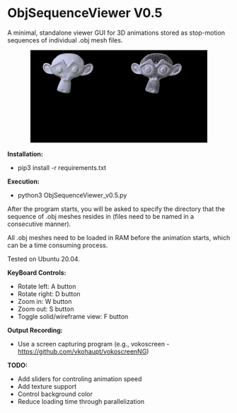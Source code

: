 # ObjSequenceViewer V0.5
A minimal, standalone viewer GUI for 3D animations stored as stop-motion sequences of individual .obj mesh files.

<p align="center">
<img src="sample_videos/solid.gif" width="200"><img src="sample_videos/wireframe.gif" width="200">
</p>

<b> Installation: </b>

 - pip3 install -r requirements.txt

<b> Execution: </b>

 - python3 ObjSequenceViewer_v0.5.py

After the program starts, you will be asked to specify the directory that the sequence of .obj meshes resides in (files need to be named in a consecutive manner).

All .obj meshes need to be loaded in RAM before the animation starts, which can be a time consuming process.

Tested on Ubuntu 20.04.

<b> KeyBoard Controls: </b>

- Rotate left: A button
- Rotate right: D button
- Zoom in: W button
- Zoom out: S button
- Toggle solid/wireframe view: F button

<b>Output Recording: </b>

 - Use a screen capturing program (e.g., vokoscreen - https://github.com/vkohaupt/vokoscreenNG)

<b>TODO: </b>
 - Add sliders for controling animation speed
 - Add texture support
 - Control background color
 - Reduce loading time through parallelization
